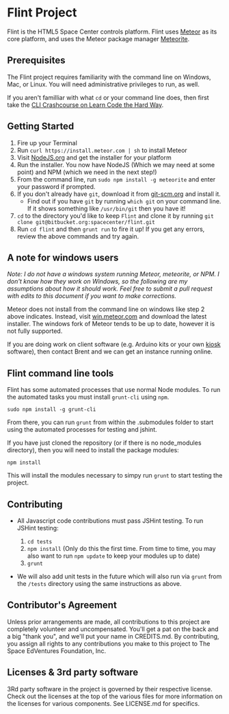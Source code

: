 # Flint Project
Flint is the HTML5 Space Center controls platform. Flint uses [Meteor](http://www.meteor.com) as its core platform, and uses the Meteor package manager [Meteorite](http://oortcloud.github.com/meteorite/).

## Prerequisites
The Flint project requires familiarity with the command line on Windows, Mac, or Linux. You will need administrative privileges to run, as well.

If you aren't familliar with what `cd` or your command line does, then first take the [CLI Crashcourse on Learn Code the Hard Way](http://cli.learncodethehardway.org/book/).

## Getting Started
1. Fire up your Terminal
2. Run `curl https://install.meteor.com | sh` to install Meteor
3. Visit [NodeJS.org](http://nodejs.org/download/) and get the installer for your platform
4. Run the installer. You now have NodeJS (Which we may need at some point) and NPM (which we need in the next step!)
5. From the command line, run `sudo npm install -g meteorite` and enter your password if prompted.
6. If you don't already have `git`, download it from [git-scm.org](http://git-scm.com/) and install it.
	* Find out if you have `git` by running `which git` on your command line. If it shows something like `/usr/bin/git` then you have it!
7. `cd` to the directory you'd like to keep `Flint` and clone it by running `git clone git@bitbucket.org:spacecenter/flint.git`
8. Run `cd flint` and then `grunt run` to fire it up! If you get any errors, review the above commands and try again.

## A note for windows users
_Note: I do not have a windows system running Meteor, meteorite, or NPM. I don't know how they work on Windows, so the following are my assumptions about how it should work. Feel free to submit a pull request with edits to this document if you want to make corrections._

Meteor does not install from the command line on windows like step 2 above indicates. Instead, visit [win.meteor.com](http://win.meteor.com) and download the latest installer. The windows fork of Meteor tends to be up to date, however it is not fully supported.

If you are doing work on client software (e.g. Arduino kits or your own [kiosk](https://bitbucket.org/spacecenter/flint-kiosk) software), then contact Brent and we can get an instance running online.

## Flint command line tools
Flint has some automated processes that use normal Node modules. To run the automated tasks you must install `grunt-cli` using `npm`.

	sudo npm install -g grunt-cli

From there, you can run `grunt` from within the .submodules folder to start using the automated processes for testing and jshint.

If you have just cloned the repository (or if there is no node_modules directory), then you will need to install the package modules:

	npm install

This will install the modules necessary to simpy run `grunt` to start testing the project.

## Contributing
* All Javascript code contributions must pass JSHint testing. To run JSHint testing:
	1. `cd tests`
	2. `npm install` (Only do this the first time. From time to time, you may also want to run `npm update` to keep your modules up to date)
	3. `grunt`

* We will also add unit tests in the future which will also run via `grunt` from the `/tests` directory using the same instructions as above.

## Contributor's Agreement
Unless prior arrangements are made, all contributions to this project are completely volunteer and uncompensated. You'll get a pat on the back and a big "thank you", and we'll put your name in CREDITS.md. By contributing, you assign all rights to any contributions you make to this project to The Space EdVentures Foundation, Inc.

## Licenses & 3rd party software
3Rd party software in the project is governed by their respective license. Check out the licenses at the top of the various files for more information on the licenses for various components. See LICENSE.md for specifics.